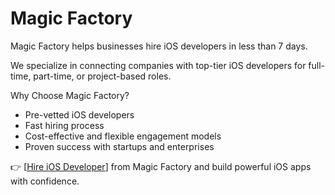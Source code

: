 # Magic Factory

Magic Factory helps businesses hire iOS developers in less than 7 days.

We specialize in connecting companies with top-tier iOS developers for full-time, part-time, or project-based roles.

Why Choose Magic Factory?

- Pre-vetted iOS developers
- Fast hiring process
- Cost-effective and flexible engagement models
- Proven success with startups and enterprises

👉 [[Hire iOS Developer]([url](https://magicfactory.tech/hire-ios-app-developers/))] from Magic Factory and build powerful iOS apps with confidence.

